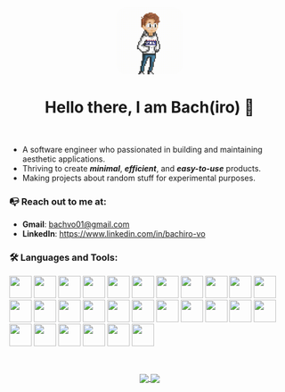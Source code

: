 <!-- ![](https://komarev.com/ghpvc/?username=bachvo01) -->

<div align ="center">
    <kbd>
        <img loading ="lazy" src= './images/pixelGif.gif' width = '120px' height ='120px' style="margin-right:15px; margin-left:15px; border-radius:20px; ">
    </kbd>
</div>
<div align ="center">
<h1>Hello there, I am Bach(iro) 🖖</h1>
</div>&ensp;

- A software engineer who passionated in building and maintaining aesthetic applications. 
- Thriving to create <em><strong>minimal</strong></em>, <em><strong>efficient</strong></em>, and <em><strong>easy-to-use</strong></em> products. 
- Making projects about random stuff for experimental purposes.


### :mailbox_with_no_mail: Reach out to me at:

- <strong>Gmail</strong>: <a href=''>bachvo01@gmail.com</a>
- <strong>LinkedIn</strong>: <a href ='www.linkedin.com/in/
    '>https://www.linkedin.com/in/bachiro-vo</a>
  &ensp;

### :hammer_and_wrench: Languages and Tools:

<div>

<img src="https://cdn.jsdelivr.net/gh/devicons/devicon@latest/icons/c/c-plain.svg" width = '40px' height = '40px'/>

<img src="https://cdn.jsdelivr.net/gh/devicons/devicon@latest/icons/cplusplus/cplusplus-plain.svg" width = '40px' height = '40px'/>

<img src="https://cdn.jsdelivr.net/gh/devicons/devicon@latest/icons/java/java-original.svg" width = '40px' height = '40px'/>

<img src="https://cdn.jsdelivr.net/gh/devicons/devicon@latest/icons/html5/html5-original.svg" width = '40px' height = '40px'/>
    
<img src="https://cdn.jsdelivr.net/gh/devicons/devicon@latest/icons/css3/css3-original.svg" width = '40px' height = '40px'/>

<img src="https://cdn.jsdelivr.net/gh/devicons/devicon@latest/icons/javascript/javascript-plain.svg" width = '40px' height = '40px'/>

<img src="https://cdn.jsdelivr.net/gh/devicons/devicon@latest/icons/react/react-original.svg" width = '40px' height = '40px'/>

<img src="https://cdn.jsdelivr.net/gh/devicons/devicon@latest/icons/axios/axios-plain-wordmark.svg" width = '40px' height = '40px'/>

<img src="https://cdn.jsdelivr.net/gh/devicons/devicon@latest/icons/framermotion/framermotion-original.svg" width = '40px' height = '40px'/>

<img src="https://cdn.jsdelivr.net/gh/devicons/devicon@latest/icons/nodejs/nodejs-original.svg" width = '40px' height = '40px'/>

<img src="https://cdn.jsdelivr.net/gh/devicons/devicon@latest/icons/express/express-original-wordmark.svg" width = '40px' height = '40px'/>

<img src="https://cdn.jsdelivr.net/gh/devicons/devicon@latest/icons/nodemon/nodemon-plain.svg" width = '40px' height = '40px'/>

<img src="https://cdn.jsdelivr.net/gh/devicons/devicon@latest/icons/socketio/socketio-original.svg" width = '40px' height = '40px'/>

<img src="https://cdn.jsdelivr.net/gh/devicons/devicon@latest/icons/sass/sass-original.svg" width = '40px' height = '40px'/>

<img src="https://cdn.jsdelivr.net/gh/devicons/devicon@latest/icons/python/python-original.svg" width = '40px' height = '40px'/>

<img src="https://cdn.jsdelivr.net/gh/devicons/devicon@latest/icons/flask/flask-original-wordmark.svg" width = '40px' height = '40px'/>

<img src="https://cdn.jsdelivr.net/gh/devicons/devicon@latest/icons/postgresql/postgresql-original.svg" width = '40px' height = '40px'/>

<img src="https://cdn.jsdelivr.net/gh/devicons/devicon@latest/icons/mongodb/mongodb-plain.svg" width = '40px' height = '40px'/>

<img src="https://cdn.jsdelivr.net/gh/devicons/devicon@latest/icons/mongoose/mongoose-original.svg" width = '40px' height = '40px'/>

<img src="https://cdn.jsdelivr.net/gh/devicons/devicon@latest/icons/mysql/mysql-original.svg" width = '40px' height = '40px'/>

<img src="https://cdn.jsdelivr.net/gh/devicons/devicon@latest/icons/git/git-original.svg" width = '40px' height = '40px'/>

<img src="https://cdn.jsdelivr.net/gh/devicons/devicon@latest/icons/bash/bash-original.svg" width = '40px' height = '40px'/>

<img src="https://cdn.jsdelivr.net/gh/devicons/devicon@latest/icons/docker/docker-plain-wordmark.svg" width = '40px' height ='40px'/>

<img src="https://cdn.jsdelivr.net/gh/devicons/devicon@latest/icons/postman/postman-original.svg" width = '40px' height = '40px'/>

<img src="https://cdn.jsdelivr.net/gh/devicons/devicon@latest/icons/jira/jira-original.svg" width = '40px' height = '40px'/>

<img src="https://cdn.jsdelivr.net/gh/devicons/devicon@latest/icons/illustrator/illustrator-plain.svg" width = '40px' height = '40px'/>

<img src="https://cdn.jsdelivr.net/gh/devicons/devicon@latest/icons/figma/figma-original.svg" width = '40px' height = '40px'/>

<img src="https://cdn.jsdelivr.net/gh/devicons/devicon@latest/icons/photoshop/photoshop-plain.svg" width = '40px' height = '40px'/>
          
<div align ='center'>
    
&ensp;
    
<a href="https://github.com/anuraghazr/github-readme-stats">
  <img height = 160 align="center" src="https://github-readme-stats.vercel.app/api?username=bachvo01" />
</a>
<a href="https://github.com/anuraghazra/convoychat">
    
  <img height = 160 align="center" src="https://streak-stats.demolab.com?user=bachvo01&theme=gotham)" />
  
</a>

</div>




<!--
**bachvo01/bachvo01** is a ✨ _special_ ✨ repository because its `README.md` (this file) appears on your GitHub profile.

Here are some ideas to get you started:

- 🔭 I’m currently working on ...
- 🌱 I’m currently learning ...
- 👯 I’m looking to collaborate on ...
- 🤔 I’m looking for help with ...
- 💬 Ask me about ...
- 📫 How to reach me: ...
- 😄 Pronouns: ...
- ⚡ Fun fact: ...
  -->
